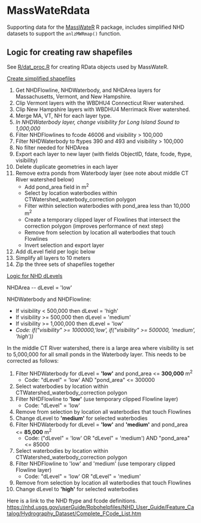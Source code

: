 # MassWateRdata

Supporting data for the [MassWateR](https://massbays-tech.github.io/MassWateR/) R package, includes simplified NHD datasets to support the `anlzMWRmap()` function.

## Logic for creating raw shapefiles

See [R/dat_proc.R](https://github.com/massbays-tech/MassWateRdata/blob/main/R/dat_proc.R) for creating RData objects used by MassWateR.

<ins>Create simplified shapefiles</ins>

1.  Get NHDFlowline, NHDWaterbody, and NHDArea layers for Massachusetts, Vermont, and New Hampshire.
1.  Clip Vermont layers with the WBDHU4 Connecticut River watershed.
1.  Clip New Hampshire layers with WBDHU4 Merrimack River watershed.
1.  Merge MA, VT, NH for each layer type.
1.  *In NHDWaterbody layer, change visibility for Long Island Sound to 1,000,000*
1.  Filter NHDFlowlines to fcode 46006 and visibility \> 100,000
1.  Filter NHDWaterbody to ftypes 390 and 493 and visibility \> 100,000
1.  No filter needed for NHDArea
1.  Export each layer to new layer (with fields ObjectID, fdate, fcode, ftype, visibility)
1. Delete duplicate geometries in each layer
1. Remove extra ponds from Waterbody layer (see note about middle CT River watershed below)
     * Add pond_area field in m<sup>2</sup>
     * Select by location waterbodies within CTWatershed_waterbody_correction polygon
     * Filter within selection waterbodies with pond_area less than 10,000 m<sup>2</sup>
     * Create a temporary clipped layer of Flowlines that intersect the correction polygon (improves performance of next step)
     * Remove from selection by location all waterbodies that touch Flowlines
     * Invert selection and export layer
1. Add dLevel field per logic below
1. Simplify all layers to 10 meters
1. Zip the three sets of shapefiles together

<ins>Logic for NHD dLevels</ins>

NHDArea -- dLevel = 'low'

NHDWaterbody and NHDFlowline: 
* If visibility \< 500,000 then dLevel = 'high' 
* If visibility \>= 500,000 then dLevel = 'medium' 
* If visibility \>= 1,000,000 then dLevel = 'low' 
* *Code: if("visibility" \>= 1000000,'low', if("visibility" \>= 500000, 'medium', 'high'))*

In the middle CT River watershed, there is a large area where visibility is set to 5,000,000 for all small ponds in the Waterbody layer. This needs to be corrected as follows:

1.  Filter NHDWaterbody for dLevel = **'low'** and pond_area \<= **300,000** m<sup>2</sup>
    -   Code: "dLevel" = 'low' AND "pond_area" \<= 300000
1.  Select waterbodies by location within CTWatershed_waterbody_correction polygon
1.  Filter NHDFlowline to **'low'** (use temporary clipped Flowline layer)
    -   Code: "dLevel" = 'low'
1.  Remove from selection by location all waterbodies that touch Flowlines
1.  Change dLevel to **'medium'** for selected waterbodies
1.  Filter NHDWaterbody for dLevel = **'low'** and **'medium'** and pond_area \<= **85,000** m<sup>2</sup>
    -   Code: ("dLevel" = 'low' OR "dLevel" = 'medium') AND "pond_area" \<= 85000
1.  Select waterbodies by location within CTWatershed_waterbody_correction polygon
1.  Filter NHDFlowline to 'low' and 'medium' (use temporary clipped Flowline layer)
    -   Code: "dLevel" = 'low' OR "dLevel" = 'medium'
1.  Remove from selection by location all waterbodies that touch Flowlines
1. Change dLevel to **'high'** for selected waterbodies

Here is a link to the NHD ftype and fcode definitions. <https://nhd.usgs.gov/userGuide/Robohelpfiles/NHD_User_Guide/Feature_Catalog/Hydrography_Dataset/Complete_FCode_List.htm>
